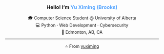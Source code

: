 <h3 align="center">Hello! I’m <span style="color:#58a6ff;">Yu Ximing (Brooks)</span></h3>

<p align="center">
🎓 Computer Science Student @ University of Alberta  
<br>
💻 Python · Web Development · Cybersecurity  
<br>
📍 Edmonton, AB, CA
</p>

---

<p align="center">⭐ From <a href="https://github.com/yuximing">yuximing</a></p>
